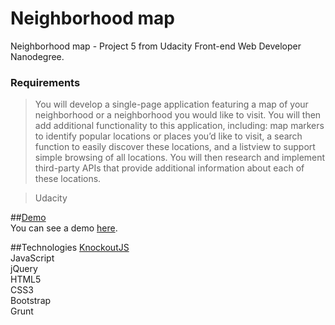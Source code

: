 # Neighborhood map
Neighborhood map - Project 5 from Udacity Front-end Web Developer Nanodegree.

### Requirements  
> You will develop a single-page application featuring a map of your neighborhood or a neighborhood you would like to visit. You will then add additional functionality to this application, including: map markers to identify popular locations or places you’d like to visit, a search function to easily discover these locations, and a listview to support simple browsing of all locations. You will then research and implement third-party APIs that provide additional information about each of these locations.

> Udacity

##[Demo](https://justaszaltauskas.github.io/Neighborhood-map/)  
You can see a demo [here](https://justaszaltauskas.github.io/Neighborhood-map/).

##Technologies
[KnockoutJS](http://knockoutjs.com/)  
JavaScript  
jQuery  
HTML5  
CSS3  
Bootstrap   
Grunt 


